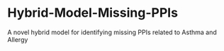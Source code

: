 # Hybrid-Model-Missing-PPIs
A novel hybrid model for identifying missing PPIs related to Asthma and Allergy
